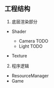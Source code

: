 ## 工程结构

1. 底层渲染部分
  - Shader
    - Camera  TODO
    - Light   TODO

  - Texture

2. 程序逻辑
  - ResourceManager 
  - Game
  
